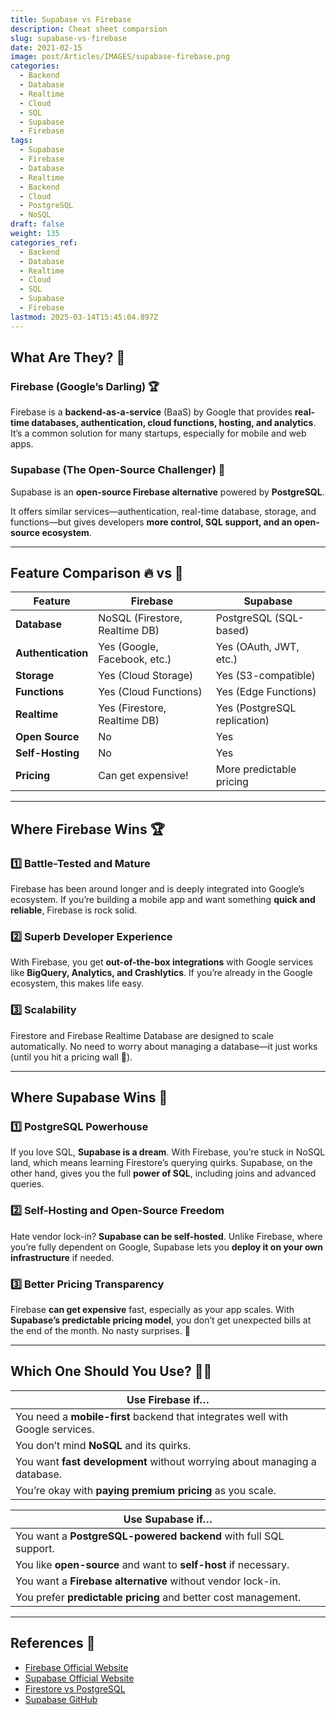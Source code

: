 ```yaml
---
title: Supabase vs Firebase
description: Cheat sheet comparsion
slug: supabase-vs-firebase
date: 2021-02-15
image: post/Articles/IMAGES/supabase-firebase.png
categories:
  - Backend
  - Database
  - Realtime
  - Cloud
  - SQL
  - Supabase
  - Firebase
tags:
  - Supabase
  - Firebase
  - Database
  - Realtime
  - Backend
  - Cloud
  - PostgreSQL
  - NoSQL
draft: false
weight: 135
categories_ref:
  - Backend
  - Database
  - Realtime
  - Cloud
  - SQL
  - Supabase
  - Firebase
lastmod: 2025-03-14T15:45:04.897Z
---
```

<!-- # Supabase vs Firebase: The Ultimate Showdown of Backend Titans ⚔️🔥

So, you've heard about **Firebase**—Google’s golden child for backend services. And then along came **Supabase**, the open-source rebel challenging the status quo. But which one should you use? Let’s break it down in a **head-to-head battle** and see which backend-as-a-service (BaaS) reigns supreme. 👑

--- -->

## What Are They? 🤔

### Firebase (Google’s Darling) 🏆

Firebase is a **backend-as-a-service** (BaaS) by Google that provides **real-time databases, authentication, cloud functions, hosting, and analytics**. It’s a common solution for many startups, especially for mobile and web apps.

### Supabase (The Open-Source Challenger) 🐉

Supabase is an **open-source Firebase alternative** powered by **PostgreSQL**.

It offers similar services—authentication, real-time database, storage, and functions—but gives developers **more control, SQL support, and an open-source ecosystem**.

***

## Feature Comparison 🔥 vs 🐉

| Feature            | Firebase                       | Supabase                     |
| ------------------ | ------------------------------ | ---------------------------- |
| **Database**       | NoSQL (Firestore, Realtime DB) | PostgreSQL (SQL-based)       |
| **Authentication** | Yes (Google, Facebook, etc.)   | Yes (OAuth, JWT, etc.)       |
| **Storage**        | Yes (Cloud Storage)            | Yes (S3-compatible)          |
| **Functions**      | Yes (Cloud Functions)          | Yes (Edge Functions)         |
| **Realtime**       | Yes (Firestore, Realtime DB)   | Yes (PostgreSQL replication) |
| **Open Source**    | No                             | Yes                          |
| **Self-Hosting**   | No                             | Yes                          |
| **Pricing**        | Can get expensive!             | More predictable pricing     |

***

## Where Firebase Wins 🏆

### 1️⃣ **Battle-Tested and Mature**

Firebase has been around longer and is deeply integrated into Google’s ecosystem. If you’re building a mobile app and want something **quick and reliable**, Firebase is rock solid.

### 2️⃣ **Superb Developer Experience**

With Firebase, you get **out-of-the-box integrations** with Google services like **BigQuery, Analytics, and Crashlytics**. If you’re already in the Google ecosystem, this makes life easy.

### 3️⃣ **Scalability**

Firestore and Firebase Realtime Database are designed to scale automatically. No need to worry about managing a database—it just works (until you hit a pricing wall 💸).

***

## Where Supabase Wins 🐉

### 1️⃣ **PostgreSQL Powerhouse**

If you love SQL, **Supabase is a dream**. With Firebase, you’re stuck in NoSQL land, which means learning Firestore’s querying quirks. Supabase, on the other hand, gives you the full **power of SQL**, including joins and advanced queries.

### 2️⃣ **Self-Hosting and Open-Source Freedom**

Hate vendor lock-in? **Supabase can be self-hosted**. Unlike Firebase, where you’re fully dependent on Google, Supabase lets you **deploy it on your own infrastructure** if needed.

### 3️⃣ **Better Pricing Transparency**

Firebase **can get expensive** fast, especially as your app scales. With **Supabase’s predictable pricing model**, you don’t get unexpected bills at the end of the month. No nasty surprises. 🎉

***

## Which One Should You Use? 🤷‍♂️

| **Use Firebase if…**                                                           |
| ------------------------------------------------------------------------------ |
| You need a **mobile-first** backend that integrates well with Google services. |
| You don’t mind **NoSQL** and its quirks.                                       |
| You want **fast development** without worrying about managing a database.      |
| You’re okay with **paying premium pricing** as you scale.                      |

| **Use Supabase if…**                                             |
| ---------------------------------------------------------------- |
| You want a **PostgreSQL-powered backend** with full SQL support. |
| You like **open-source** and want to **self-host** if necessary. |
| You want a **Firebase alternative** without vendor lock-in.      |
| You prefer **predictable pricing** and better cost management.   |

***

<!-- ## The Verdict 🏅

Both **Firebase and Supabase are amazing**—it really comes down to **your needs**. If you want something super easy, Firebase is hard to beat. But if you love SQL, hate vendor lock-in, and want more control, **Supabase is a fantastic alternative**.

Either way, you can’t go wrong. Just don’t forget to check the **pricing** before you scale. 😆

---

## Key Ideas 🔑

| Concept | Summary |
|---------|---------|
| **Firebase** | Google’s backend-as-a-service, great for mobile apps. |
| **Supabase** | Open-source alternative, powered by PostgreSQL. |
| **Database Model** | Firebase: NoSQL, Supabase: SQL (PostgreSQL). |
| **Realtime** | Both support real-time data syncing. |
| **Pricing** | Firebase can get expensive, Supabase is more predictable. |
| **Self-Hosting** | Firebase: No, Supabase: Yes. |

--- -->

## References 🔗

* [Firebase Official Website](https://firebase.google.com/)
* [Supabase Official Website](https://supabase.io/)
* [Firestore vs PostgreSQL](https://firebase.google.com/docs/firestore)
* [Supabase GitHub](https://github.com/supabase/supabase)
